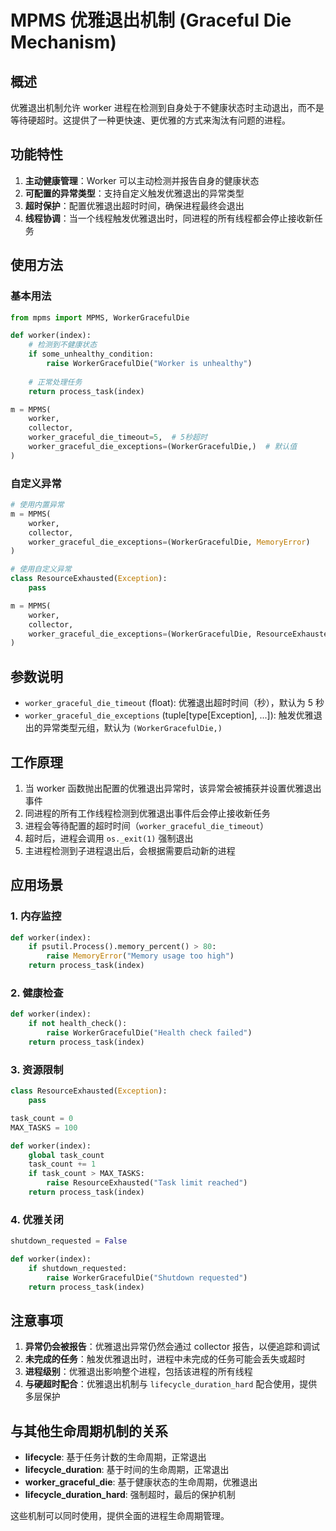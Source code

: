 # MPMS 优雅退出机制 (Graceful Die Mechanism)

## 概述

优雅退出机制允许 worker 进程在检测到自身处于不健康状态时主动退出，而不是等待硬超时。这提供了一种更快速、更优雅的方式来淘汰有问题的进程。

## 功能特性

1. **主动健康管理**：Worker 可以主动检测并报告自身的健康状态
2. **可配置的异常类型**：支持自定义触发优雅退出的异常类型
3. **超时保护**：配置优雅退出超时时间，确保进程最终会退出
4. **线程协调**：当一个线程触发优雅退出时，同进程的所有线程都会停止接收新任务

## 使用方法

### 基本用法

```python
from mpms import MPMS, WorkerGracefulDie

def worker(index):
    # 检测到不健康状态
    if some_unhealthy_condition:
        raise WorkerGracefulDie("Worker is unhealthy")
    
    # 正常处理任务
    return process_task(index)

m = MPMS(
    worker,
    collector,
    worker_graceful_die_timeout=5,  # 5秒超时
    worker_graceful_die_exceptions=(WorkerGracefulDie,)  # 默认值
)
```

### 自定义异常

```python
# 使用内置异常
m = MPMS(
    worker,
    collector,
    worker_graceful_die_exceptions=(WorkerGracefulDie, MemoryError)
)

# 使用自定义异常
class ResourceExhausted(Exception):
    pass

m = MPMS(
    worker,
    collector,
    worker_graceful_die_exceptions=(WorkerGracefulDie, ResourceExhausted)
)
```

## 参数说明

- `worker_graceful_die_timeout` (float): 优雅退出超时时间（秒），默认为 5 秒
- `worker_graceful_die_exceptions` (tuple[type[Exception], ...]): 触发优雅退出的异常类型元组，默认为 `(WorkerGracefulDie,)`

## 工作原理

1. 当 worker 函数抛出配置的优雅退出异常时，该异常会被捕获并设置优雅退出事件
2. 同进程的所有工作线程检测到优雅退出事件后会停止接收新任务
3. 进程会等待配置的超时时间（`worker_graceful_die_timeout`）
4. 超时后，进程会调用 `os._exit(1)` 强制退出
5. 主进程检测到子进程退出后，会根据需要启动新的进程

## 应用场景

### 1. 内存监控
```python
def worker(index):
    if psutil.Process().memory_percent() > 80:
        raise MemoryError("Memory usage too high")
    return process_task(index)
```

### 2. 健康检查
```python
def worker(index):
    if not health_check():
        raise WorkerGracefulDie("Health check failed")
    return process_task(index)
```

### 3. 资源限制
```python
class ResourceExhausted(Exception):
    pass

task_count = 0
MAX_TASKS = 100

def worker(index):
    global task_count
    task_count += 1
    if task_count > MAX_TASKS:
        raise ResourceExhausted("Task limit reached")
    return process_task(index)
```

### 4. 优雅关闭
```python
shutdown_requested = False

def worker(index):
    if shutdown_requested:
        raise WorkerGracefulDie("Shutdown requested")
    return process_task(index)
```

## 注意事项

1. **异常仍会被报告**：优雅退出异常仍然会通过 collector 报告，以便追踪和调试
2. **未完成的任务**：触发优雅退出时，进程中未完成的任务可能会丢失或超时
3. **进程级别**：优雅退出影响整个进程，包括该进程的所有线程
4. **与硬超时配合**：优雅退出机制与 `lifecycle_duration_hard` 配合使用，提供多层保护

## 与其他生命周期机制的关系

- **lifecycle**: 基于任务计数的生命周期，正常退出
- **lifecycle_duration**: 基于时间的生命周期，正常退出
- **worker_graceful_die**: 基于健康状态的生命周期，优雅退出
- **lifecycle_duration_hard**: 强制超时，最后的保护机制

这些机制可以同时使用，提供全面的进程生命周期管理。 